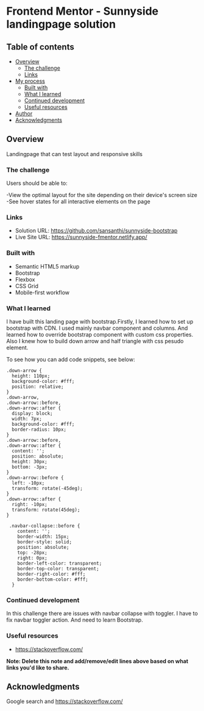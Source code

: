 # Frontend Mentor - Sunnyside landingpage solution


## Table of contents

- [Overview](#overview)
  - [The challenge](#the-challenge)
  - [Links](#links)
- [My process](#my-process)
  - [Built with](#built-with)
  - [What I learned](#what-i-learned)
  - [Continued development](#continued-development)
  - [Useful resources](#useful-resources)
- [Author](#author)
- [Acknowledgments](#acknowledgments)


## Overview
Landingpage that can test layout and responsive skills

### The challenge

Users should be able to:

-View the optimal layout for the site depending on their device's screen size
-See hover states for all interactive elements on the page


### Links

- Solution URL: https://github.com/sansanthi/sunnyside-bootstrap
- Live Site URL: https://sunnyside-fmentor.netlify.app/


### Built with

- Semantic HTML5 markup
- Bootstrap
- Flexbox
- CSS Grid
- Mobile-first workflow


### What I learned

I have built this landing page with bootstrap.Firstly, I learned how to set up bootstrap with CDN. I used mainly navbar component and columns. And learned how to override bootstrap component with custom css properties. Also I knew how to build down arrow and half triangle with css pesudo element.


To see how you can add code snippets, see below:

```down arrow css
.down-arrow {
  height: 110px;
  background-color: #fff;
  position: relative;
}
.down-arrow,
.down-arrow::before,
.down-arrow::after {
  display: block;
  width: 7px;
  background-color: #fff;
  border-radius: 10px;
}
.down-arrow::before,
.down-arrow::after {
  content: '';
  position: absolute;
  height: 30px;
  bottom: -3px;
}
.down-arrow::before {
  left: -10px;
  transform: rotate(-45deg);
}
.down-arrow::after {
  right: -10px;
  transform: rotate(45deg);
}
```
```half triangle css
 .navbar-collapse::before {
    content: '';
    border-width: 15px;
    border-style: solid;
    position: absolute;
    top: -28px;
    right: 0px;
    border-left-color: transparent;
    border-top-color: transparent;
    border-right-color: #fff;
    border-bottom-color: #fff;
  }
```

### Continued development
In this challenge there are issues with navbar collapse with toggler. I have to fix navbar toggler action. And need to learn Bootstrap.


### Useful resources

- https://stackoverflow.com/


**Note: Delete this note and add/remove/edit lines above based on what links you'd like to share.**

## Acknowledgments
Google search and https://stackoverflow.com/
